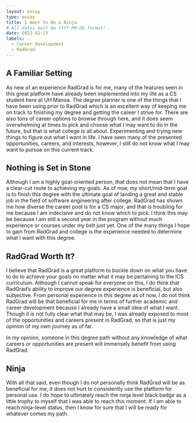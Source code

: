 ```yaml
---
layout: essay
type: essay
title: I Want to Be a Ninja
# All dates must be YYYY-MM-DD format!
date: 2022-02-13
labels:
  - Career Development
  - RadGrad
---
```


## A Familiar Setting
As new of an experience RadGrad is for me, many of the features seen in this great platform have already been implemented into my life as a CS student here at UH Manoa. The degree planner is one of the things that I have been using prior to RadGrad which is an excellent way of keeping me on track to finishing my degree and getting the career I strive for. There are also tons of career options to browse through here, and it does seem overwhelming at times to pick and choose what I may want to do in the future, but that is what college is all about. Experimenting and trying new things to figure out what I want in life. I have seen many of the presented opportunities, careers, and interests, however, I still do not know what I may want to pursue on this current track. 

## Nothing is Set in Stone
Although I am a highly goal-oriented person, that does not mean that I have a clear-cut route to achieving my goals. As of now, my short/mid-term goal is to finish this degree with the ultimate goal of landing a great and stable job in the field of software engineering after college. RadGrad has shown me how diverse the career pool is for a CS major, and that is troubling for me because I am indecisive and do not know which to pick. I think this may be because I am still a second year in the program without much experience or courses under my belt just yet. One of the many things I hope to gain from RadGrad and college is the experience needed to determine what I want with this degree. 

## RadGrad Worth It?
I believe that RadGrad is a great platform to buckle down on what you have to do to achieve your goals no matter what it may be pertaining to the ICS curriculum. Although I cannot speak for everyone on this, I do think that RadGrad’s ability to improve our degree experience is beneficial, but also subjective. From personal experience in this degree as of now, I do not think RadGrad will be that beneficial for me in terms of further academic and career development because I already have a small idea of what I want. Though it is not fully clear what that may be, I was already exposed to most of the opportunities and careers present in RadGrad, so that is just my opinion of my own journey as of far. 

In my opinion, someone in this degree path without any knowledge of what careers or opportunities are present will immensely benefit from using RadGrad. 

## Ninja 
With all that said, even though I do not personally think RadGrad will be as beneficial for me, it does not hurt to consistently use the platform for personal use. I do hope to ultimately reach the ninja level black badge as a little trophy to myself that I was able to reach this moment. If I am able to reach ninja-level status, then I know for sure that I will be ready for whatever comes my path.  

